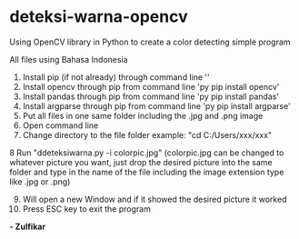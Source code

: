 # deteksi-warna-opencv

Using OpenCV library in Python to create a color detecting simple program

All files using Bahasa Indonesia

1. Install pip (if not already) through command line '<py install pip>'
2. Install opencv through pip from command line 'py pip install opencv'
3. Install pandas through pip from command line 'py pip install pandas'
4. Install argparse through pip from command line 'py pip install argparse'
5. Put all files in one same folder including the .jpg and .png image
6. Open command line
7. Change directory to the file folder example: "cd C:/Users/xxx/xxx"

8 Run "ddeteksiwarna.py -i colorpic.jpg" (colorpic.jpg can be changed to whatever picture you want, just drop the desired picture into the same folder and type in the name of the file including the image extension type like .jpg or .png)

9. Will open a new Window and if it showed the desired picture it worked
10. Press ESC key to exit the program


**- Zulfikar**
